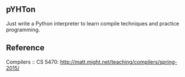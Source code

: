 ## pYHTon
Just write a Python interpreter to learn compile techniques and practice programming.

## Reference
Compilers :: CS 5470: http://matt.might.net/teaching/compilers/spring-2015/